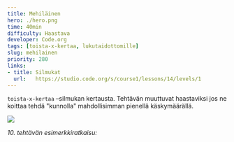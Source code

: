 ```yaml
---
title: Mehiläinen
hero: ./hero.png
time: 40min
difficulty: Haastava
developer: Code.org
tags: [toista-x-kertaa, lukutaidottomille]
slug: mehilainen
priority: 280
links:
- title: Silmukat
  url:   https://studio.code.org/s/course1/lessons/14/levels/1
---
```


`toista-x-kertaa` –silmukan kertausta. Tehtävän muuttuvat haastaviksi jos ne koittaa tehdä "kunnolla" mahdollisimman pienellä käskymäärällä.

![](/mehilainen/tehtava_10.png)

*10. tehtävän esimerkkiratkaisu:*
